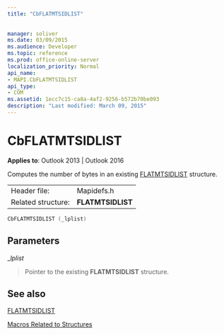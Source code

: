 ```yaml
---
title: "CbFLATMTSIDLIST"
 
 
manager: soliver
ms.date: 03/09/2015
ms.audience: Developer
ms.topic: reference
ms.prod: office-online-server
localization_priority: Normal
api_name:
- MAPI.CbFLATMTSIDLIST
api_type:
- COM
ms.assetid: 1ecc7c15-ca8a-4af2-9256-b572b70be093
description: "Last modified: March 09, 2015"
---
```


# CbFLATMTSIDLIST

  
  
**Applies to**: Outlook 2013 | Outlook 2016 
  
Computes the number of bytes in an existing [FLATMTSIDLIST](flatmtsidlist.md) structure. 
  
|||
|:-----|:-----|
|Header file:  <br/> |Mapidefs.h  <br/> |
|Related structure:  <br/> |**FLATMTSIDLIST** <br/> |
   
```cpp
CbFLATMTSIDLIST (_lplist)
```

## Parameters

 __lplist_
  
> Pointer to the existing **FLATMTSIDLIST** structure. 
    
## See also



[FLATMTSIDLIST](flatmtsidlist.md)


[Macros Related to Structures](macros-related-to-structures.md)

